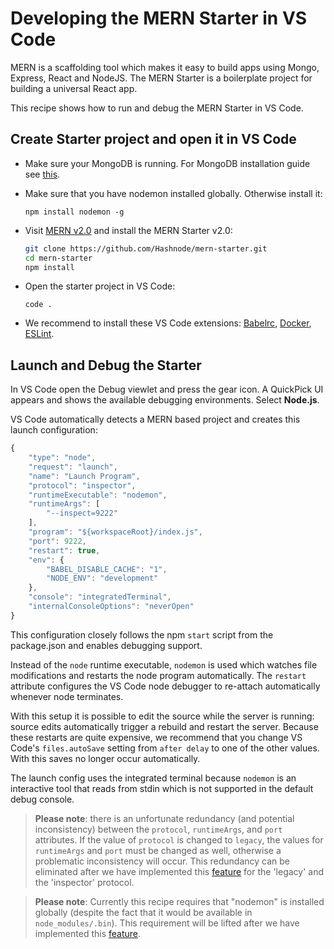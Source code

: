 # Developing the MERN Starter in VS Code

MERN is a scaffolding tool which makes it easy to build apps using Mongo, Express, React and NodeJS. The MERN Starter is a boilerplate project for building a universal React app.

This recipe shows how to run and debug the MERN Starter in VS Code.

## Create Starter project and open it in VS Code

- Make sure your MongoDB is running. For MongoDB installation guide see [this](https://docs.mongodb.com/v3.0/installation/).

- Make sure that you have nodemon installed globally. Otherwise install it:
  ```
  npm install nodemon -g
  ```

- Visit [MERN v2.0](http://mern.io) and install the MERN Starter v2.0:
  ```bash
  git clone https://github.com/Hashnode/mern-starter.git
  cd mern-starter
  npm install
  ```

- Open the starter project in VS Code:
  ```
  code .
  ```

- We recommend to install these VS Code extensions:
  [Babelrc](https://marketplace.visualstudio.com/items?itemName=waderyan.babelrc), [Docker](https://marketplace.visualstudio.com/items?itemName=PeterJausovec.vscode-docker), [ESLint](https://marketplace.visualstudio.com/items?itemName=dbaeumer.vscode-eslint).

## Launch and Debug the Starter

In VS Code open the Debug viewlet and press the gear icon. A QuickPick UI appears and shows the available debugging environments. Select **Node.js**.

VS Code automatically detects a MERN based project and creates this launch configuration:

```js
{
    "type": "node",
    "request": "launch",
    "name": "Launch Program",
    "protocol": "inspector",
    "runtimeExecutable": "nodemon",
    "runtimeArgs": [
        "--inspect=9222"
    ],
    "program": "${workspaceRoot}/index.js",
    "port": 9222,
    "restart": true,
    "env": {
        "BABEL_DISABLE_CACHE": "1",
        "NODE_ENV": "development"
    },
    "console": "integratedTerminal",
    "internalConsoleOptions": "neverOpen"
}
```

This configuration closely follows the npm `start` script from the package.json and enables debugging support.

Instead of the `node` runtime executable, `nodemon` is used which watches file modifications and restarts the node program automatically. The `restart` attribute configures the VS Code node debugger to re-attach automatically whenever node terminates.

With this setup it is possible to edit the source while the server is running: source edits automatically trigger a rebuild and restart the server. Because these restarts are quite expensive, we recommend that you change VS Code's `files.autoSave` setting from `after delay` to one of the other values. With this saves no longer occur automatically.

The launch config uses the integrated terminal because `nodemon` is an interactive tool that reads from stdin which is not supported in the default debug console.

> **Please note**: there is an unfortunate redundancy (and potential inconsistency) between the `protocol`, `runtimeArgs`, and `port` attributes. If the value of `protocol` is changed to `legacy`, the values for `runtimeArgs` and `port` must be changed as well, otherwise a problematic inconsistency will occur. This redundancy can be eliminated after we have implemented this [feature](https://github.com/Microsoft/vscode/issues/26315) for the 'legacy' and the 'inspector' protocol.

> **Please note**: Currently this recipe requires that "nodemon" is installed globally (despite the fact that it would be available in `node_modules/.bin`). This requirement will be lifted after we have implemented this [feature]( https://github.com/Microsoft/vscode/issues/28100).
